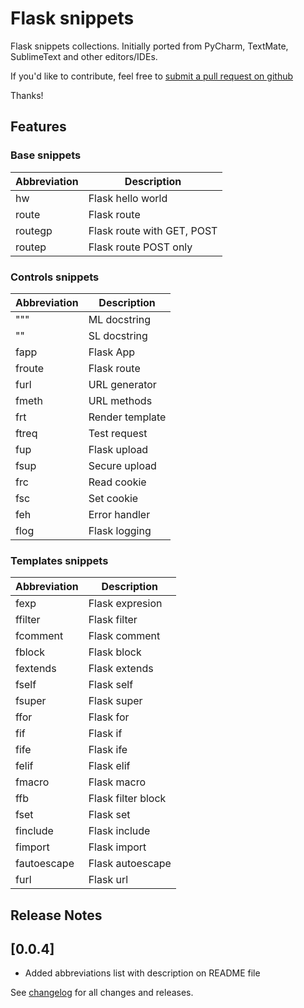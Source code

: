 # Flask snippets

Flask snippets collections.
Initially ported from PyCharm, TextMate, SublimeText and other editors/IDEs.

If you'd like to contribute, feel free to [submit a pull request on github](https://github.com/cstrap/flask-snippets)

Thanks!

## Features

### Base snippets

| Abbreviation | Description                |
|--------------|----------------------------|
| hw           | Flask hello world          |
| route        | Flask route                |
| routegp      | Flask route with GET, POST |
| routep       | Flask route POST only      |

### Controls snippets

| Abbreviation | Description     |
|--------------|-----------------|
| """          | ML docstring    |
| ""           | SL docstring    |
| fapp         | Flask App       |
| froute       | Flask route     |
| furl         | URL generator   |
| fmeth        | URL methods     |
| frt          | Render template |
| ftreq        | Test request    |
| fup          | Flask upload    |
| fsup         | Secure upload   |
| frc          | Read cookie     |
| fsc          | Set cookie      |
| feh          | Error handler   |
| flog         | Flask logging   |

### Templates snippets

| Abbreviation | Description        |
|--------------|--------------------|
| fexp         | Flask expresion    |
| ffilter      | Flask filter       |
| fcomment     | Flask comment      |
| fblock       | Flask block        |
| fextends     | Flask extends      |
| fself        | Flask self         |
| fsuper       | Flask super        |
| ffor         | Flask for          |
| fif          | Flask if           |
| fife         | Flask ife          |
| felif        | Flask elif         |
| fmacro       | Flask macro        |
| ffb          | Flask filter block |
| fset         | Flask set          |
| finclude     | Flask include      |
| fimport      | Flask import       |
| fautoescape  | Flask autoescape   |
| furl         | Flask url          |

## Release Notes

## [0.0.4]

- Added abbreviations list with description on README file

See [changelog](CHANGELOG.md) for all changes and releases.

